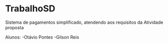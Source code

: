 # TrabalhoSD

Sistema de pagamentos simplificado, atendendo aos requisitos da Atividade proposta

Alunos:
-Otávio Pontes
-Gilson Reis 

